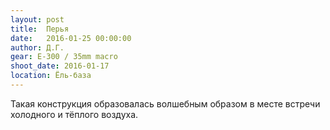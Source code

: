 ```yaml
---
layout: post
title:  Перья
date:   2016-01-25 00:00:00
author: Д.Г.
gear: E-300 / 35mm macro
shoot_date: 2016-01-17
location: Ёль-база
---
```


Такая конструкция образовалась волшебным образом в месте встречи холодного и тёплого воздуха.
